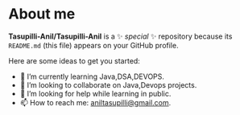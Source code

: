 # About me


**Tasupilli-Anil/Tasupilli-Anil** is a ✨ _special_ ✨ repository because its `README.md` (this file) appears on your GitHub profile.

Here are some ideas to get you started:
- 🌱 I’m currently learning Java,DSA,DEVOPS.
- 👯 I’m looking to collaborate on Java,Devops projects.
- 🤔 I’m looking for help while learning in public.
- 📫 How to reach me: aniltasupilli@gmail.com.
